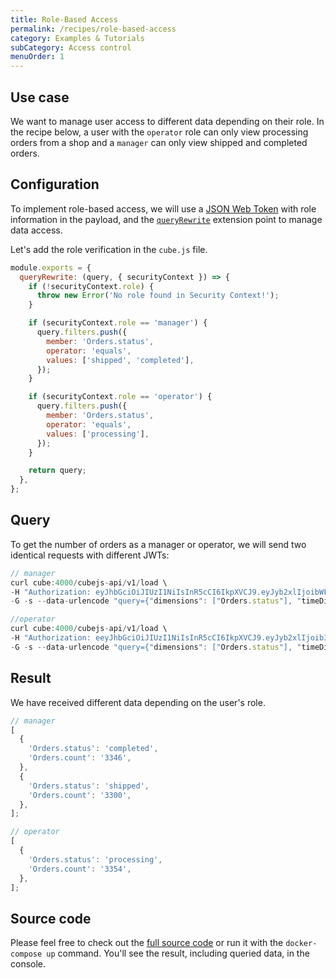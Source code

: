 ```yaml
---
title: Role-Based Access
permalink: /recipes/role-based-access
category: Examples & Tutorials
subCategory: Access control
menuOrder: 1
---
```


## Use case

We want to manage user access to different data depending on their role. In the
recipe below, a user with the `operator` role can only view processing orders
from a shop and a `manager` can only view shipped and completed orders.

## Configuration

To implement role-based access, we will use a
[JSON Web Token](https://cube.dev/docs/security) with role information in the
payload, and the
[`queryRewrite`](https://cube.dev/docs/security/context#using-query-rewrite)
extension point to manage data access.

Let's add the role verification in the `cube.js` file.

```javascript
module.exports = {
  queryRewrite: (query, { securityContext }) => {
    if (!securityContext.role) {
      throw new Error('No role found in Security Context!');
    }

    if (securityContext.role == 'manager') {
      query.filters.push({
        member: 'Orders.status',
        operator: 'equals',
        values: ['shipped', 'completed'],
      });
    }

    if (securityContext.role == 'operator') {
      query.filters.push({
        member: 'Orders.status',
        operator: 'equals',
        values: ['processing'],
      });
    }

    return query;
  },
};
```

## Query

To get the number of orders as a manager or operator, we will send two identical
requests with different JWTs:

```javascript
// manager
curl cube:4000/cubejs-api/v1/load \
-H "Authorization: eyJhbGciOiJIUzI1NiIsInR5cCI6IkpXVCJ9.eyJyb2xlIjoibWFuYWdlciIsImlhdCI6MTYyODc0NTAxMSwiZXhwIjoxODAxNTQ1MDExfQ.1cOAjRHhrFKD7Tg3g57ppVm5nX4eI0zSk8JMbinfzTk" \
-G -s --data-urlencode "query={"dimensions": ["Orders.status"], "timeDimensions": [], "order": {"Orders.count": "desc"}, "measures": ["Orders.count"],"filters": []}"
```

```javascript
//operator
curl cube:4000/cubejs-api/v1/load \
-H "Authorization: eeyJhbGciOiJIUzI1NiIsInR5cCI6IkpXVCJ9.eyJyb2xlIjoib3BlcmF0b3IiLCJpYXQiOjE2Mjg3NDUwNDUsImV4cCI6MTgwMTU0NTA0NX0.VErb2t7Bc43ryRwaOiEgXuU5KiolCT-69eI_i2pRq4o" \
-G -s --data-urlencode "query={"dimensions": ["Orders.status"], "timeDimensions": [], "order": {"Orders.count": "desc"}, "measures": ["Orders.count"],"filters": []}"
```

## Result

We have received different data depending on the user's role.

```javascript
// manager
[
  {
    'Orders.status': 'completed',
    'Orders.count': '3346',
  },
  {
    'Orders.status': 'shipped',
    'Orders.count': '3300',
  },
];
```

```javascript
// operator
[
  {
    'Orders.status': 'processing',
    'Orders.count': '3354',
  },
];
```

## Source code

Please feel free to check out the
[full source code](https://github.com/cube-js/cube.js/tree/master/recipes/role-based-access)
or run it with the `docker-compose up` command. You'll see the result, including
queried data, in the console.

